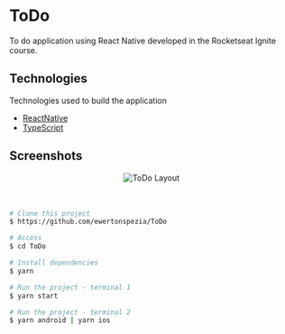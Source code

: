 # ToDo

To do application using React Native developed in the Rocketseat Ignite course.
## Technologies

Technologies used to build the application

- [ReactNative](https://reactnative.dev/)
- [TypeScript](https://www.typescriptlang.org/)

## Screenshots

<div align="center" id="top"> 
  <img src="../public/images/todo-layout.png" alt="ToDo Layout" />
</div>
<br/>
<br/>

```bash
# Clone this project
$ https://github.com/ewertonspezia/ToDo

# Access
$ cd ToDo

# Install dependencies
$ yarn

# Run the project - terminal 1
$ yarn start

# Run the project - terminal 2
$ yarn android | yarn ios
```
